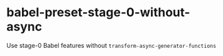 # babel-preset-stage-0-without-async
Use stage-0 Babel features without `transform-async-generator-functions`
